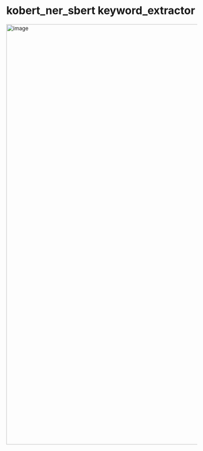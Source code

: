 # kobert_ner_sbert keyword_extractor
<img width="1105" alt="image" src="https://user-images.githubusercontent.com/57051773/167845233-37b2c33f-e397-4b0a-b0f9-96ac15a2d3e7.png">
